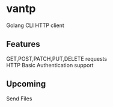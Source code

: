 # vantp
Golang CLI HTTP client

## Features

GET,POST,PATCH,PUT,DELETE requests  
HTTP Basic Authentication support  


## Upcoming
Send Files  


